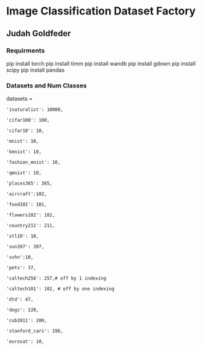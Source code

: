 # Image Classification Dataset Factory
## Judah Goldfeder

### Requirments
pip install torch
pip install timm
pip install wandb
pip install gdown
pip install scipy
pip install pandas 

### Datasets and Num Classes

datasets =    

    'inaturalist': 10000,
    
    'cifar100': 100,
    
    'cifar10': 10,
    
    'mnist': 10,
    
    'kmnist': 10,
    
    'fashion_mnist': 10,
    
    'qmnist': 10,
    
    'places365': 365,
    
    'aircraft':102,
    
    'food101': 101,
    
    'flowers102': 102,
    
    'country211': 211,
    
    'stl10': 10,
    
    'sun397': 397,
    
    'svhn':10,
    
    'pets': 37,
    
    'caltech256': 257,# off by 1 indexing
    
    'caltech101': 102, # off by one indexing
    
    'dtd': 47,
    
    'dogs': 120,
    
    'cub2011': 200,
    
    'stanford_cars': 196,
    
    'eurosat': 10,
